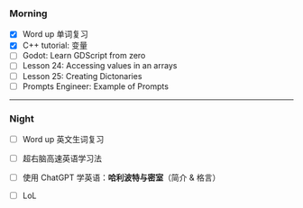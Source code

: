 ### Morning

- [x] Word up 单词复习
- [x] C++ tutorial: 变量
- [ ] Godot: Learn GDScript from zero 
- [ ] Lesson 24: Accessing values in an arrays
- [ ] Lesson 25: Creating Dictonaries
- [ ] Prompts Engineer: Example of Prompts
---
### Night

- [ ] Word up 英文生词复习
- [ ] 超右脑高速英语学习法
- [ ] 使用 ChatGPT 学英语：**哈利波特与密室**（简介 & 格言）
- [ ] LoL

